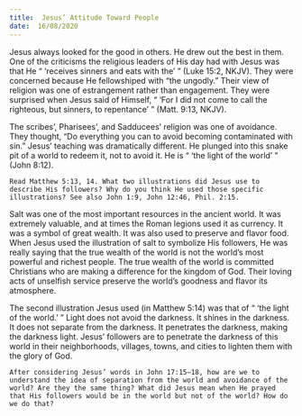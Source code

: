 ```yaml
---
title:  Jesus’ Attitude Toward People
date:  16/08/2020
---
```


Jesus always looked for the good in others. He drew out the best in them. One of the criticisms the religious leaders of His day had with Jesus was that He “ ‘receives sinners and eats with the’ ” (Luke 15:2, NKJV). They were concerned because He fellowshiped with “the ungodly.” Their view of religion was one of estrangement rather than engagement. They were surprised when Jesus said of Himself, “ ‘For I did not come to call the righteous, but sinners, to repentance’ ” (Matt. 9:13, NKJV).

The scribes’, Pharisees’, and Sadducees’ religion was one of avoidance. They thought, “Do everything you can to avoid becoming contaminated with sin.” Jesus’ teaching was dramatically different. He plunged into this snake pit of a world to redeem it, not to avoid it. He is “ ‘the light of the world’ ” (John 8:12).

`Read Matthew 5:13, 14. What two illustrations did Jesus use to describe His followers? Why do you think He used those specific illustrations? See also John 1:9, John 12:46, Phil. 2:15.`

Salt was one of the most important resources in the ancient world. It was extremely valuable, and at times the Roman legions used it as currency. It was a symbol of great wealth. It was also used to preserve and flavor food. When Jesus used the illustration of salt to symbolize His followers, He was really saying that the true wealth of the world is not the world’s most powerful and richest people. The true wealth of the world is committed Christians who are making a difference for the kingdom of God. Their loving acts of unselfish service preserve the world’s goodness and flavor its atmosphere.

The second illustration Jesus used (in Matthew 5:14) was that of “ ‘the light of the world.’ ” Light does not avoid the darkness. It shines in the darkness. It does not separate from the darkness. It penetrates the darkness, making the darkness light. Jesus’ followers are to penetrate the darkness of this world in their neighborhoods, villages, towns, and cities to lighten them with the glory of God.

`After considering Jesus’ words in John 17:15–18, how are we to understand the idea of separation from the world and avoidance of the world? Are they the same thing? What did Jesus mean when He prayed that His followers would be in the world but not of the world? How do we do that?`